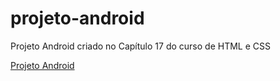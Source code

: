 # projeto-android
Projeto Android criado no Capítulo 17 do curso de HTML e CSS

<a href="https://thiagohenriquelinhares.github.io/projeto-android/">Projeto Android</a>
